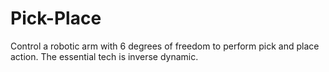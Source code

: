 # Pick-Place
Control a robotic arm with 6 degrees of  freedom to perform pick and place action. The essential tech is inverse dynamic.
